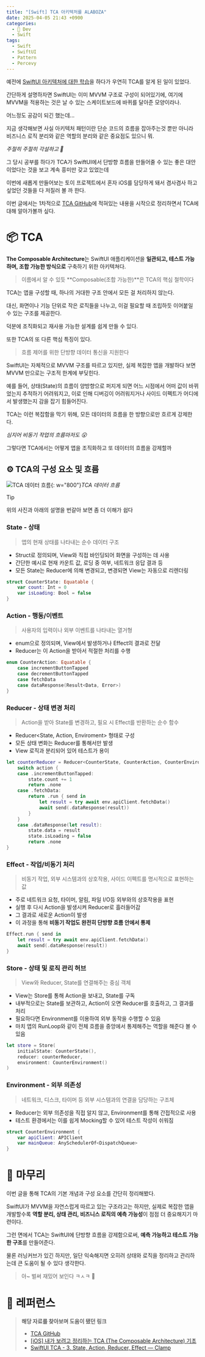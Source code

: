 ```yaml
---
title: "[Swift] TCA 아키텍처를 ALABOZA"
date: 2025-04-05 21:43 +0900
categories:
  - 🍎 Dev
  - Swift
tags:
  - Swift
  - SwiftUI
  - Pattern
  - Percevy
---
```

예전에 [SwiftUI 아키텍처에 대한 학습](https://0hooni.github.io/posts/MVVM-%EC%95%84%ED%82%A4%ED%85%8D%EC%B2%98-%ED%8C%A8%ED%84%B4-(1%ED%83%84-%EC%9D%B4%ED%95%B4%ED%95%98%EA%B8%B0)/)을 하다가 우연히 TCA를 알게 된 일이 있었다. 

간단하게 설명하자면 SwiftUI는 이미 MVVM 구조로 구성이 되어있기에, 여기에 MVVM을 적용하는 것은 날 수 있는 스케이트보드에 바퀴를 달아준 모양이라나. 

어느정도 공감이 되긴 했는데...

지금 생각해보면 사실 아키텍처 패턴이란 단순 코드의 흐름을 잡아주는것 뿐만 아니라 비즈니스 로직 분리와 같은 역할의 분리와 같은 중요점도 있으니 뭐.

_주절히 주절히 각설하고 👻_

그 당시 공부를 하다가 TCA가 SwiftUI에서 단방향 흐름을 만들어줄 수 있는 좋은 대안이었다는 것을 보고 계속 흥미만 갖고 있었는데

이번에 새롭게 만들어보는 토이 프로젝트에서 혼자 iOS를 담당하게 돼서 겸사겸사 하고 싶었던 것들을 다 저질러 볼 까 한다.

이번 글에서는 1차적으로 [TCA GitHub](https://github.com/pointfreeco/swift-composable-architecture)에 적혀있는 내용을 시작으로 정리하면서 TCA에 대해 알아가볼까 싶다.

# 📦 TCA

**The Composable Architecture**는 SwiftUI 애플리케이션을 **일관되고, 테스트 가능하며, 조합 가능한 방식으로** 구축하기 위한 아키텍쳐다.

> 이름에서 알 수 있듯 **Composable(조합 가능한)**은 TCA의 핵심 철학이다

TCA는 앱을 구성할 때, 하나의 거대한 구조 안에서 모든 걸 처리하지 않는다.

대신, 화면이나 기능 단위로 작은 로직들을 나누고, 이걸 필요할 때 조립하듯 이어붙일 수 있는 구조를 제공한다.

덕분에 조직화되고 재사용 가능한 설계를 쉽게 만들 수 있다.

또한 TCA의 또 다른 핵심 특징이 있다.

> 흐름 제어를 위한 단방향 데이터 통신을 지원한다

SwiftUI는 자체적으로 MVVM 구조를 따르고 있지만, 실제 복잡한 앱을 개발하다 보면 MVVM 만으로는 구조적 한계에 부딪힌다. 

예를 들어, 상태(State)의 흐름이 양방향으로 퍼지게 되면 어느 시점에서 어떠 값이 바뀌었는지 추적하기 어려워지고, 이로 인해 디버깅이 어려워지거나 사이드 이펙트가 어디에서 발생했는지 감을 잡기 힘들어진다.

TCA는 이런 복잡함을 막기 위해, 모든 데이터의 흐름을 한 방향으로만 흐르게 강제한다. 

_심지어 비동기 작업의 흐름마저도 😮_

그렇다면 TCA에서는 어떻게 앱을 조직화하고 또 데이터의 흐름을 강제할까

## ⚙️ TCA의 구성 요소 및 흐름

![TCA 데이터 흐름](assets/img/post/2025/04_05_TCA_데이터_흐름.png){: w="800"}_TCA 데이터 흐름_

> [!TIP]
> 위의 사진과 아래의 설명을 번갈아 보면 좀 더 이해가 쉽다
### State - 상태
> 앱의 현재 상태를 나타내는 순수 데이터 구조

- Struct로 정의되며, View와 직접 바인딩되어 화면을 구성하는 데 사용
- 간단한 예시로 현재 카운트 값, 로딩 중 여부, 네트워크 응답 결과 등
- 모든 State는 Reducer에 의해 변경되고, 변경되면 View는 자동으로 리렌더링

```swift
struct CounterState: Equatable {
    var count: Int = 0
    var isLoading: Bool = false
}
```

### Action - 행동/이벤트
> 사용자의 입력이나 외부 이벤트를 나타내는 열거형

- enum으로 정의되며, View에서 발생하거나 Effect의 결과로 전달
- Reducer는 이 Action을 받아서 적절한 처리를 수행

```swift
enum CounterAction: Equatable {
    case incrementButtonTapped
    case decrementButtonTapped
    case fetchData
    case dataResponse(Result<Data, Error>)
}
```

### Reducer - 상태 변경 처리
> Action을 받아 State를 변경하고, 필요 시 Effect를 반환하는 순수 함수

- Reducer<State, Action, Enviroment> 형태로 구성
- 모든 상태 변화는 Reducer를 통해서만 발생
- View 로직과 분리되어 있어 테스트가 용이

```swift
let counterReducer = Reducer<CounterState, CounterAction, CounterEnvironment> { state, action, env in
    switch action {
    case .incrementButtonTapped:
        state.count += 1
        return .none
    case .fetchData:
        return .run { send in
            let result = try await env.apiClient.fetchData()
            await send(.dataResponse(result))
        }
    }
    case .dataResponse(let result):
	    state.data = result
	    state.isLoading = false
	    return .none
}
```

### Effect - 작업/비동기 처리
> 비동기 작업, 외부 시스템과의 상호작용, 사이드 이펙트를 명시적으로 표현하는 값

- 주로 네트워크 요청, 타이머, 알림, 파일 I/O등 외부와의 상호작용을 표현
- 실행 후 다시 Action을 발생시켜 Reducer로 흘러들어감
- 그 결과로 새로운 Action이 발생
- 이 과정을 통해 **비동기 작업도 완전히 단방향 흐름 안에서 통제**

```swift
Effect.run { send in
	let result = try await env.apiClient.fetchData()
	await send(.dataResponse(result))
}
```

### Store - 상태 및 로직 관리 허브
> View와 Reducer, State를 연결해주는 중심 객체

- View는 Store를 통해 Action을 보내고, State를 구독
- 내부적으로는 State를 보관하고, Action이 오면 Reducer를 호출하고, 그 결과를 처리
- 필요하다면 Environment를 이용하여 외부 동작을 수행할 수 있음
- 마치 앱의 RunLoop와 같이 전체 흐름을 중앙에서 통제해주는 역할을 해준다 볼 수 있음

```swift
let store = Store(
    initialState: CounterState(),
    reducer: counterReducer,
    environment: CounterEnvironment()
)
```

### Environment - 외부 의존성
> 네트워크, 디스크, 타이머 등 외부 시스템과의 연결을 담당하는 구조체

- Reducer는 외부 의존성을 직접 알지 않고, Environment를 통해 간접적으로 사용
- 테스트 환경에서는 이를 쉽게 Mocking할 수 있어 테스트 작성이 쉬워짐

```swift
struct CounterEnvironment {
    var apiClient: APIClient
    var mainQueue: AnySchedulerOf<DispatchQueue>
}
```

# 🏁 마무리
이번 글을 통해 TCA의 기본 개념과 구성 요소를 간단히 정리해봤다. 

SwiftUI가 MVVM을 자연스럽게 따르고 있는 구조라고는 하지만, 실제로 복잡한 앱을 개발할수록 **역할 분리, 상태 관리, 비즈니스 로직의 예측 가능성**이 점점 더 중요해지기 마련이다.

그런 면에서 TCA는 SwiftUI에 단방향 흐름을 강제함으로써, **예측 가능하고 테스트 가능한 구조**를 만들어준다. 

물론 러닝커브가 있긴 하지만, 일단 익숙해지면 오히려 상태와 로직을 정리하고 관리하는데 큰 도움이 될 수 있다 생각한다.

> 아~ 벌써 재밌어 보인다 ㅋㅅㅋ 🤩

# 🔗 레퍼런스
> **해당 자료를 찾아보며 도움이 됐던 링크**
>- [TCA GitHub](https://github.com/pointfreeco/swift-composable-architecture)
>- [[iOS] 내가 보려고 정리하는 TCA (The Composable Architecture) 기초](https://mini-min-dev.tistory.com/320)
>- [SwiftUI TCA - 3. State, Action, Reducer, Effect — Clamp](https://clamp-coding.tistory.com/516)
